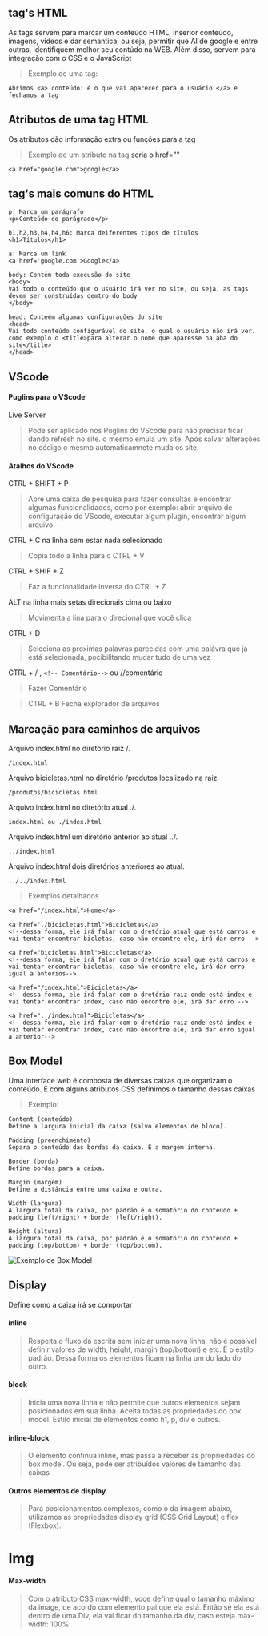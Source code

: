 ## tag's HTML

As tags servem para marcar um conteúdo HTML, inserior conteúdo, imagens, vídeos e dar semantica, ou seja, permitir que AI de google e entre outras, identifiquem melhor seu contúdo na WEB. Além disso, servem para integração com o CSS e o JavaScript

> Exemplo de uma tag:

```
Abrimos <a> conteúdo: é o que vai aparecer para o usuário </a> e fechamos a tag
```

## Atributos de uma tag HTML

Os atributos dão informação extra ou funções para a tag

> Exemplo de um atributo na tag <a> seria o href=""

```
<a href="google.com">google</a>
```

## tag's mais comuns do HTML

```
p: Marca um parágrafo
<p>Conteúdo do parágrado</p>

h1,h2,h3,h4,h4,h6: Marca deiferentes tipos de títulos
<h1>Títulos</h1>

a: Marca um link
<a href='google.com'>Google</a>

body: Contém toda execusão do site
<body>
Vai todo o conteúdo que o usuário irá ver no site, ou seja, as tags devem ser construídas demtro do body
</body>

head: Conteém algumas configurações do site
<head>
Vai todo conteúdo configurável do site, o qual o usuário não irá ver. como exemplo o <title>para alterar o nome que aparesse na aba do site</title>
</head>
```

## VScode

#### Puglins para o VScode

Live Server

> Pode ser aplicado nos Puglins do VScode para não precisar ficar dando refresh no site. o mesmo emula um site. Após salvar alterações no código o mesmo automaticamnete muda os site.

#### Atalhos do VScode

CTRL + SHIFT + P

> Abre uma caixa de pesquisa para fazer consultas e encontrar algumas funcionalidades, como por exemplo: abrir arquivo de configuração do VScode, executar algum plugin, encontrar algum arquivo

CTRL + C na linha sem estar nada selecionado

> Copia todo a linha para o CTRL + V

CTRL + SHIF + Z

> Faz a funcionalidade inversa do CTRL + Z

ALT na linha mais setas direcionais cima ou baixo

> Movimenta a lina para o direcional que você clica

CTRL + D

> Seleciona as proximas palavras parecidas com uma palávra que já está selecionada, pocibilitando mudar tudo de uma vez

CTRL + / , `<!-- Comentário-->` ou //comentário

> Fazer Comentário

> CTRL + B
> Fecha explorador de arquivos

## Marcação para caminhos de arquivos

Arquivo index.html no diretório raiz /.

`/index.html`

Arquivo bicicletas.html no diretório /produtos localizado na raiz.

`/produtos/bicicletas.html`

Arquivo index.html no diretório atual ./.

`index.html ou ./index.html`

Arquivo index.html um diretório anterior ao atual ../.

`../index.html`

Arquivo index.html dois diretórios anteriores ao atual.

`../../index.html`

> Exemplos detalhados

```
<a href="/index.html">Home</a>

<a href="./bicicletas.html">Bicicletas</a>
<!--dessa forma, ele irá falar com o dretório atual que está carros e vai tentar encontrar bicletas, caso não encontre ele, irá dar erro -->

<a href="bicicletas.html">Bicicletas</a>
<!--dessa forma, ele irá falar com o dretório atual que está carros e vai tentar encontrar bicletas, caso não encontre ele, irá dar erro igual a anterios-->

<a href="/index.html">Bicicletas</a>
<!--dessa forma, ele irá falar com o dretório raiz onde está index e vai tentar encontrar index, caso não encontre ele, irá dar erro -->

<a href="../index.html">Bicicletas</a>
<!--dessa forma, ele irá falar com o dretório raiz onde está index e vai tentar encontrar index, caso não encontre ele, irá dar erro igual a anterior-->
```

## Box Model

Uma interface web é composta de diversas caixas que organizam o conteúdo. E com alguns atributos CSS definimos o tamanho dessas caixas

> Exemplo:

```
Content (conteúdo)
Define a largura inicial da caixa (salvo elementos de bloco).

Padding (preenchimento)
Separa o conteúdo das bordas da caixa. É a margem interna.

Border (borda)
Define bordas para a caixa.

Margin (margem)
Define a distância entre uma caixa e outra.

Width (largura)
A largura total da caixa, por padrão é o somatório do conteúdo + padding (left/right) + border (left/right).

Height (altura)
A largura total da caixa, por padrão é o somatório do conteúdo + padding (top/bottom) + border (top/bottom).
```

![Exemplo de Box Model](/imagem/box-model.png "Exemplo de Box Model.")

## Display

Define como a caixa irá se comportar

#### inline

> Respeita o fluxo da escrita sem iniciar uma nova linha, não é possível definir valores de width, height, margin (top/bottom) e etc. É o estilo padrão. Dessa forma os elementos ficam na linha um do lado do outro.

#### block

> Inicia uma nova linha e não permite que outros elementos sejam posicionados em sua linha. Aceita todas as propriedades do box model. Estilo inicial de elementos como h1, p, div e outros.

#### inline-block

> O elemento continua inline, mas passa a receber as propriedades do box model. Ou seja, pode ser atribuídos valores de tamanho das caixas

#### Outros elementos de display

> Para posicionamentos complexos, como o da imagem abaixo, utilizamos as propriedades display grid (CSS Grid Layout) e flex (Flexbox).

# Img

#### Max-width

> Com o atributo CSS max-width, voce define qual o tamanho máximo da image, de acordo com elemento pai que ela está. Então se ela está dentro de uma Div, ela vai ficar do tamanho da div, caso esteja max-width: 100%
